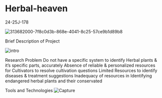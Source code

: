 # Herbal-heaven
24-25J-178

![313682000-7f8c0d3b-868e-4041-8c25-57ce9b1d89b8](https://github.com/user-attachments/assets/709a05fd-7e28-4c43-9cf6-eff07fb16703)

Brief Description of Project

![intro](https://github.com/user-attachments/assets/cc9716f9-91f5-4ba2-8946-33a9f7922881)


Research Problem
Do not have a specific system to identify Herbal plants & it’s specific parts, accurately
Absence of reliable & personalized resources for Cultivators to resolve cultivation questions
Limited Resources to identify diseases & treatment suggestions
Inadequacy of resources in Identifying endangered herbal plants and their conservated

Tools and Technologies
![Capture](https://github.com/user-attachments/assets/4cf1dfc5-c1a6-40aa-a36e-20fc30fbd2cf)
